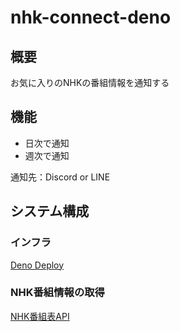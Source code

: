 # nhk-connect-deno

## 概要

お気に入りのNHKの番組情報を通知する

## 機能

- 日次で通知
- 週次で通知

通知先：Discord or LINE

## システム構成

### インフラ

[Deno Deploy](https://deno.com/deploy)

### NHK番組情報の取得

[NHK番組表API](https://api-portal.nhk.or.jp/)
